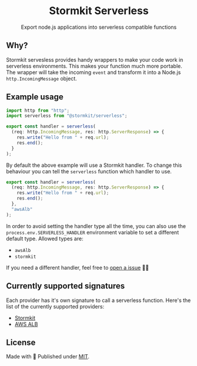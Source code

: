 <h1 align="center">Stormkit Serverless</h1>
<p align="center">Export node.js applications into serverless compatible functions</p>

## Why?

Stormkit servesless provides handy wrappers to make your code work in serverless environments. 
This makes your function much more portable. The wrapper will take the incoming `event` and transform
it into a Node.js `http.IncomingMessage` object.

## Example usage

```js
import http from "http";
import serverless from "@stormkit/serverless";

export const handler = serverless(
  (req: http.IncomingMessage, res: http.ServerResponse) => {
    res.write("Hello from " + req.url);
    res.end();
  }
);
```

By default the above example will use a Stormkit handler. To change this behaviour you can tell
the `serverless` function which handler to use.

```js
export const handler = serverless(
  (req: http.IncomingMessage, res: http.ServerResponse) => {
    res.write("Hello from " + req.url);
    res.end();
  },
  "awsAlb"
);
```

In order to avoid setting the handler type all the time, you can also use the `process.env.SERVERLESS_HANDLER`
environment variable to set a different default type. Allowed types are:

- `awsAlb`
- `stormkit`

If you need a different handler, feel free to [open a issue](https://github.com/stormkit-io/serverless/issues) 🙏🏻

## Currently supported signatures

Each provider has it's own signature to call a serverless function. Here's the list of the currently
supported providers:

- [Stormkit](https://www.stormkit.io)
- [AWS ALB](https://docs.aws.amazon.com/lambda/latest/dg/services-alb.html)

## License 

Made with 💛 Published under [MIT](./LICENSE).
